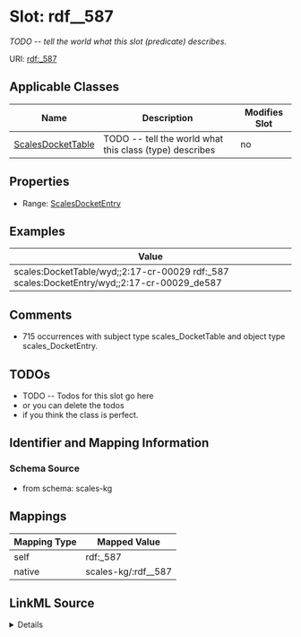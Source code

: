 

# Slot: rdf__587


_TODO -- tell the world what this slot (predicate) describes._





URI: [rdf:_587](http://www.w3.org/1999/02/22-rdf-syntax-ns#_587)



<!-- no inheritance hierarchy -->





## Applicable Classes

| Name | Description | Modifies Slot |
| --- | --- | --- |
| [ScalesDocketTable](../classes/ScalesDocketTable.md) | TODO -- tell the world what this class (type) describes |  no  |







## Properties

* Range: [ScalesDocketEntry](../classes/ScalesDocketEntry.md)






## Examples

| Value |
| --- |
| scales:DocketTable/wyd;;2:17-cr-00029 rdf:_587 scales:DocketEntry/wyd;;2:17-cr-00029_de587 |

## Comments

* 715 occurrences with subject type scales_DocketTable and object type scales_DocketEntry.

## TODOs

* TODO -- Todos for this slot go here
* or you can delete the todos
* if you think the class is perfect.

## Identifier and Mapping Information







### Schema Source


* from schema: scales-kg




## Mappings

| Mapping Type | Mapped Value |
| ---  | ---  |
| self | rdf:_587 |
| native | scales-kg/:rdf__587 |




## LinkML Source

<details>
```yaml
name: rdf__587
description: TODO -- tell the world what this slot (predicate) describes.
todos:
- TODO -- Todos for this slot go here
- or you can delete the todos
- if you think the class is perfect.
comments:
- 715 occurrences with subject type scales_DocketTable and object type scales_DocketEntry.
examples:
- value: scales:DocketTable/wyd;;2:17-cr-00029 rdf:_587 scales:DocketEntry/wyd;;2:17-cr-00029_de587
from_schema: scales-kg
rank: 1000
slot_uri: rdf:_587
alias: rdf__587
domain_of:
- scales_DocketTable
range: scales_DocketEntry

```
</details>